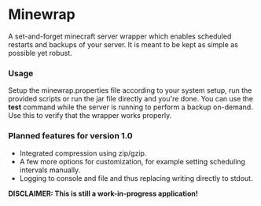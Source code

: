 # Minewrap
A set-and-forget minecraft server wrapper which enables scheduled restarts and backups of your server. It is meant to be kept as simple as possible yet robust.

### Usage
Setup the minewrap.properties file according to your system setup, run the provided scripts or run the jar file directly and you're done.
You can use the **test** command while the server is running to perform a backup on-demand. Use this to verify that the wrapper works properly.

### Planned features for version 1.0
* Integrated compression using zip/gzip.
* A few more options for customization, for example setting scheduling intervals manually.
* Logging to console and file and thus replacing writing directly to stdout.

**DISCLAIMER: This is still a work-in-progress application!**